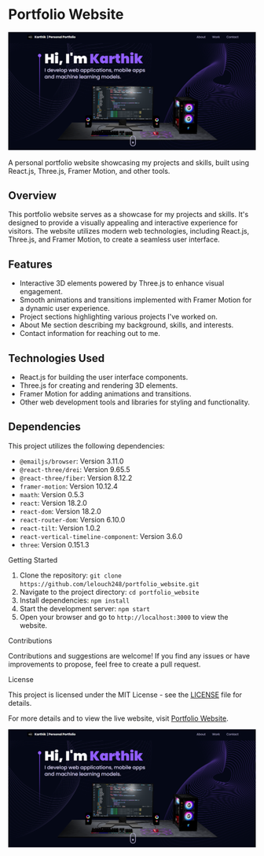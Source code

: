 # Portfolio Website

![Portfolio Website](./mainscreen.png)

A personal portfolio website showcasing my projects and skills, built using React.js, Three.js, Framer Motion, and other tools.

## Overview

This portfolio website serves as a showcase for my projects and skills. It's designed to provide a visually appealing and interactive experience for visitors. The website utilizes modern web technologies, including React.js, Three.js, and Framer Motion, to create a seamless user interface.

## Features

- Interactive 3D elements powered by Three.js to enhance visual engagement.
- Smooth animations and transitions implemented with Framer Motion for a dynamic user experience.
- Project sections highlighting various projects I've worked on.
- About Me section describing my background, skills, and interests.
- Contact information for reaching out to me.

## Technologies Used

- React.js for building the user interface components.
- Three.js for creating and rendering 3D elements.
- Framer Motion for adding animations and transitions.
- Other web development tools and libraries for styling and functionality.

## Dependencies

This project utilizes the following dependencies:

- `@emailjs/browser`: Version 3.11.0
- `@react-three/drei`: Version 9.65.5
- `@react-three/fiber`: Version 8.12.2
- `framer-motion`: Version 10.12.4
- `maath`: Version 0.5.3
- `react`: Version 18.2.0
- `react-dom`: Version 18.2.0
- `react-router-dom`: Version 6.10.0
- `react-tilt`: Version 1.0.2
- `react-vertical-timeline-component`: Version 3.6.0
- `three`: Version 0.151.3

Getting Started

1. Clone the repository: `git clone https://github.com/lelouch248/portfolio_website.git`
2. Navigate to the project directory: `cd portfolio_website`
3. Install dependencies: `npm install`
4. Start the development server: `npm start`
5. Open your browser and go to `http://localhost:3000` to view the website.

Contributions

Contributions and suggestions are welcome! If you find any issues or have improvements to propose, feel free to create a pull request.

License

This project is licensed under the MIT License - see the [LICENSE](LICENSE) file for details.

For more details and to view the live website, visit [Portfolio Website](https://github.com/lelouch248/portfolio_website).

![Preview](./mainscreen.png)
